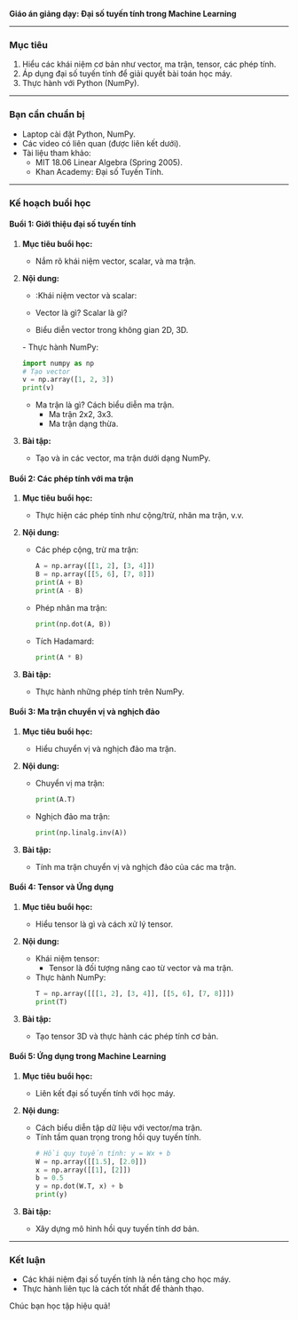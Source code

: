 **Giáo án giảng dạy: Đại số tuyến tính trong Machine Learning**

---

### **Mục tiêu**

1. Hiểu các khái niệm cơ bản như vector, ma trận, tensor, các phép tính.
2. Áp dụng đại số tuyến tính để giải quyết bài toán học máy.
3. Thực hành với Python (NumPy).

---

### **Bạn cần chuẩn bị**

- Laptop cài đặt Python, NumPy.
- Các video có liên quan (được liên kết dưới).
- Tài liệu tham khảo:
  - MIT 18.06 Linear Algebra (Spring 2005).
  - Khan Academy: Đại số Tuyến Tính.

---

### **Kế hoạch buổi học**

#### **Buổi 1: Giới thiệu đại số tuyến tính**

1. **Mục tiêu buổi học:**

   - Nắm rõ khái niệm vector, scalar, và ma trận.

2. **Nội dung:**

   - \:Khái niệm vector và scalar:

    - Vector là gì? Scalar là gì?

    - Biểu diễn vector trong không gian 2D, 3D.

     \- Thực hành NumPy:
     ```python
     import numpy as np
     # Tạo vector
     v = np.array([1, 2, 3])
     print(v)
     ```
   - Ma trận là gì? Cách biểu diễn ma trận.
     - Ma trận 2x2, 3x3.
     - Ma trận dạng thừa.

3. **Bài tập:**

   - Tạo và in các vector, ma trận dưới dạng NumPy.

#### **Buổi 2: Các phép tính với ma trận**

1. **Mục tiêu buổi học:**

   - Thực hiện các phép tính như cộng/trừ, nhân ma trận, v.v.

2. **Nội dung:**

   - Các phép cộng, trừ ma trận:
     ```python
     A = np.array([[1, 2], [3, 4]])
     B = np.array([[5, 6], [7, 8]])
     print(A + B)
     print(A - B)
     ```
   - Phép nhân ma trận:
     ```python
     print(np.dot(A, B))
     ```
   - Tích Hadamard:
     ```python
     print(A * B)
     ```

3. **Bài tập:**

   - Thực hành những phép tính trên NumPy.

#### **Buổi 3: Ma trận chuyển vị và nghịch đảo**

1. **Mục tiêu buổi học:**

   - Hiểu chuyển vị và nghịch đảo ma trận.

2. **Nội dung:**

   - Chuyển vị ma trận:
     ```python
     print(A.T)
     ```
   - Nghịch đảo ma trận:
     ```python
     print(np.linalg.inv(A))
     ```

3. **Bài tập:**

   - Tính ma trận chuyển vị và nghịch đảo của các ma trận.

#### **Buổi 4: Tensor và Ứng dụng**

1. **Mục tiêu buổi học:**

   - Hiểu tensor là gì và cách xử lý tensor.

2. **Nội dung:**

   - Khái niệm tensor:
     - Tensor là đối tượng nâng cao từ vector và ma trận.
   - Thực hành NumPy:
     ```python
     T = np.array([[[1, 2], [3, 4]], [[5, 6], [7, 8]]])
     print(T)
     ```

3. **Bài tập:**

   - Tạo tensor 3D và thực hành các phép tính cơ bản.

#### **Buổi 5: Ứng dụng trong Machine Learning**

1. **Mục tiêu buổi học:**

   - Liên kết đại số tuyến tính với học máy.

2. **Nội dung:**

   - Cách biểu diễn tập dữ liệu với vector/ma trận.
   - Tính tầm quan trọng trong hồi quy tuyến tính.
     ```python
     # Hồi quy tuyến tính: y = Wx + b
     W = np.array([[1.5], [2.0]])
     x = np.array([[1], [2]])
     b = 0.5
     y = np.dot(W.T, x) + b
     print(y)
     ```

3. **Bài tập:**

   - Xây dựng mô hình hồi quy tuyến tính dơ bản.

---

### **Kết luận**

- Các khái niệm đại số tuyến tính là nền tảng cho học máy.
- Thực hành liên tục là cách tốt nhất để thành thạo.

Chúc bạn học tập hiệu quả!

